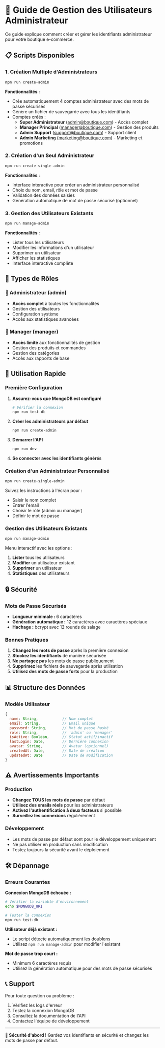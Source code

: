 # 🔐 Guide de Gestion des Utilisateurs Administrateur

Ce guide explique comment créer et gérer les identifiants administrateur pour votre boutique e-commerce.

## 📋 Scripts Disponibles

### 1. Création Multiple d'Administrateurs
```bash
npm run create-admin
```
**Fonctionnalités :**
- Crée automatiquement 4 comptes administrateur avec des mots de passe sécurisés
- Génère un fichier de sauvegarde avec tous les identifiants
- Comptes créés :
  - **Super Administrateur** (admin@boutique.com) - Accès complet
  - **Manager Principal** (manager@boutique.com) - Gestion des produits
  - **Admin Support** (support@boutique.com) - Support client
  - **Admin Marketing** (marketing@boutique.com) - Marketing et promotions

### 2. Création d'un Seul Administrateur
```bash
npm run create-single-admin
```
**Fonctionnalités :**
- Interface interactive pour créer un administrateur personnalisé
- Choix du nom, email, rôle et mot de passe
- Validation des données saisies
- Génération automatique de mot de passe sécurisé (optionnel)

### 3. Gestion des Utilisateurs Existants
```bash
npm run manage-admin
```
**Fonctionnalités :**
- Lister tous les utilisateurs
- Modifier les informations d'un utilisateur
- Supprimer un utilisateur
- Afficher les statistiques
- Interface interactive complète

## 🔑 Types de Rôles

### 👑 Administrateur (admin)
- **Accès complet** à toutes les fonctionnalités
- Gestion des utilisateurs
- Configuration système
- Accès aux statistiques avancées

### 👤 Manager (manager)
- **Accès limité** aux fonctionnalités de gestion
- Gestion des produits et commandes
- Gestion des catégories
- Accès aux rapports de base

## 🚀 Utilisation Rapide

### Première Configuration
1. **Assurez-vous que MongoDB est configuré**
   ```bash
   # Vérifier la connexion
   npm run test-db
   ```

2. **Créer les administrateurs par défaut**
   ```bash
   npm run create-admin
   ```

3. **Démarrer l'API**
   ```bash
   npm run dev
   ```

4. **Se connecter avec les identifiants générés**

### Création d'un Administrateur Personnalisé
```bash
npm run create-single-admin
```
Suivez les instructions à l'écran pour :
- Saisir le nom complet
- Entrer l'email
- Choisir le rôle (admin ou manager)
- Définir le mot de passe

### Gestion des Utilisateurs Existants
```bash
npm run manage-admin
```
Menu interactif avec les options :
1. **Lister** tous les utilisateurs
2. **Modifier** un utilisateur existant
3. **Supprimer** un utilisateur
4. **Statistiques** des utilisateurs

## 🔒 Sécurité

### Mots de Passe Sécurisés
- **Longueur minimale :** 6 caractères
- **Génération automatique :** 12 caractères avec caractères spéciaux
- **Hachage :** bcrypt avec 12 rounds de salage

### Bonnes Pratiques
1. **Changez les mots de passe** après la première connexion
2. **Stockez les identifiants** de manière sécurisée
3. **Ne partagez pas** les mots de passe publiquement
4. **Supprimez** les fichiers de sauvegarde après utilisation
5. **Utilisez des mots de passe forts** pour la production

## 📊 Structure des Données

### Modèle Utilisateur
```javascript
{
  name: String,           // Nom complet
  email: String,          // Email unique
  password: String,       // Mot de passe hashé
  role: String,           // 'admin' ou 'manager'
  isActive: Boolean,      // Statut actif/inactif
  lastLogin: Date,        // Dernière connexion
  avatar: String,         // Avatar (optionnel)
  createdAt: Date,        // Date de création
  updatedAt: Date         // Date de modification
}
```

## ⚠️ Avertissements Importants

### Production
- **Changez TOUS les mots de passe** par défaut
- **Utilisez des emails réels** pour les administrateurs
- **Activez l'authentification à deux facteurs** si possible
- **Surveillez les connexions** régulièrement

### Développement
- Les mots de passe par défaut sont pour le développement uniquement
- Ne pas utiliser en production sans modification
- Testez toujours la sécurité avant le déploiement

## 🛠️ Dépannage

### Erreurs Courantes

**Connexion MongoDB échouée :**
```bash
# Vérifier la variable d'environnement
echo $MONGODB_URI

# Tester la connexion
npm run test-db
```

**Utilisateur déjà existant :**
- Le script détecte automatiquement les doublons
- Utilisez `npm run manage-admin` pour modifier l'existant

**Mot de passe trop court :**
- Minimum 6 caractères requis
- Utilisez la génération automatique pour des mots de passe sécurisés

## 📞 Support

Pour toute question ou problème :
1. Vérifiez les logs d'erreur
2. Testez la connexion MongoDB
3. Consultez la documentation de l'API
4. Contactez l'équipe de développement

---

**🔐 Sécurité d'abord !** Gardez vos identifiants en sécurité et changez les mots de passe par défaut.